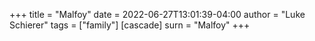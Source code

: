 +++
title = "Malfoy"
date = 2022-06-27T13:01:39-04:00
author = "Luke Schierer"
tags = ["family"]
[cascade]
  surn = "Malfoy"
+++

